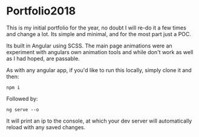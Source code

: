 # Portfolio2018

This is my initial portfolio for the year, no doubt I will re-do it a few times and change a lot.
Its simple and minimal, and for the most part just a POC. 

Its built in Angular using SCSS.
The main page animations were an experiment with angulars own animation tools and while don't work as well as I had hoped, are passable.

As with any angular app, if you'd like to run this locally, simply clone it and then: 
```
npm i
```
Followed by:
```
ng serve --o
```

It will print an ip to the console, at which your dev server will automatically reload with any saved changes.
